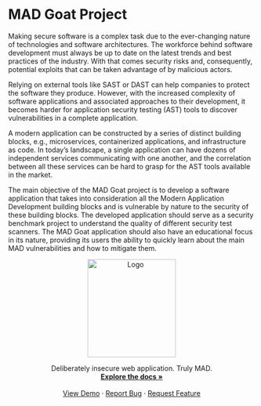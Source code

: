 # MAD Goat Project

Making secure software is a complex task due to the ever-changing nature of technologies and software architectures. The
workforce behind software development must always be up to date on the latest trends and best practices of the industry.
With that comes security risks and, consequently, potential exploits that can be taken advantage of by malicious actors.

Relying on external tools like SAST or DAST can help companies to protect the software they produce. However, with the
increased complexity of software applications and associated approaches to their development, it becomes harder for
application security testing (AST) tools to discover vulnerabilities in a complete application.

A modern application can be constructed by a series of distinct building blocks, e.g., microservices, containerized
applications, and infrastructure as code. In today’s landscape, a single application can have dozens of independent
services communicating with one another, and the correlation between all these services can be hard to grasp for the AST
tools available in the market.

The main objective of the MAD Goat project is to develop a software application that takes into consideration all the
Modern Application Development building blocks and is vulnerable by nature to the security of these building blocks. The
developed application should serve as a security benchmark project to understand the quality of different security test
scanners. The MAD Goat application should also have an educational focus in its nature, providing its users the ability
to quickly learn about the main MAD vulnerabilities and how to mitigate them.

<div align="center">
  <a href="https://github.com/MAD-Goat-Project/mad-web-app">
    <img src="images/mad-goat.png" alt="Logo" width="180" height="200">
  </a>

  <p align="center">
    Deliberately insecure web application. Truly MAD.
    <br />
    <a href="https://github.com/MAD-Goat-Project/mad-web-app"><strong>Explore the docs »</strong></a>
    <br />
    <br />
    <a href="https://github.com/MAD-Goat-Project/mad-web-app">View Demo</a>
    ·
    <a href="https://github.com/MAD-Goat-Project/mad-web-app">Report Bug</a>
    ·
    <a href="https://github.com/MAD-Goat-Project/mad-web-app">Request Feature</a>
  </p>
</div>
